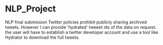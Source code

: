 # NLP_Project
NLP final submission
Twitter policies prohibit publicly sharing archived tweets. However I can provide 'hydrated' tweeet ids of the data on request. the user will have to establish a twitter developer account and  use a tool like Hydrator to download the full tweets.
